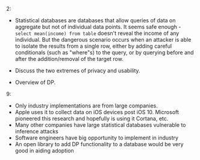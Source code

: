 2:
- Statistical databases are databases that allow queries of data on aggregate
  but not of individual data points. It seems safe enough - `select mean(income)
  from table` doesn't reveal the income of any individual. But the dangerous
  scenario occurs when an attacker is able to isolate the results from a single
  row, either by adding careful conditionals (such as "where"s) to the query, or
  by querying before and after the addition/removal of the target row.

- Discuss the two extremes of privacy and usability.
- Overview of DP.

9:
- Only industry implementations are from large companies.
- Apple uses it to collect data on iOS devices post iOS 10. Microsoft pioneered
  this research and hopefully is using it Cortana, etc.
- Many other companies have large statistical databases vulnerable to inference
  attacks
- Software engineers have big opportunity to implement in industry
- An open library to add DP functionality to a database would be very good in
  aiding adoption
